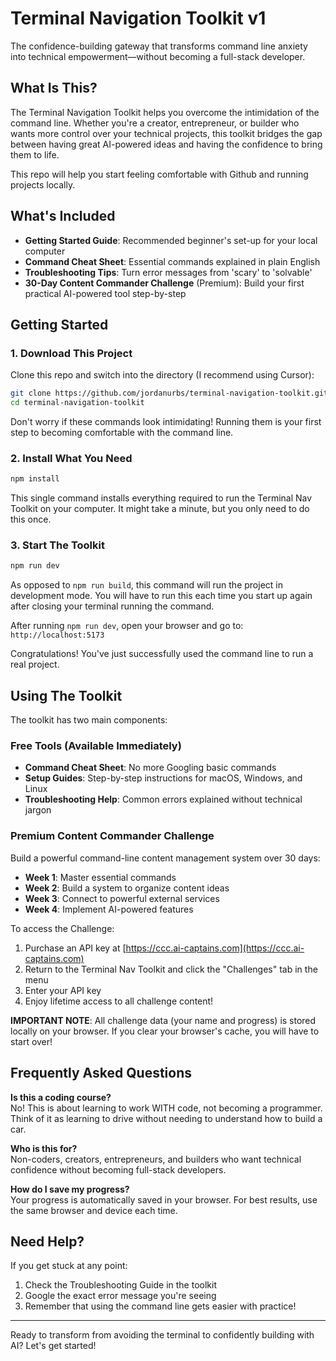 # Terminal Navigation Toolkit v1

The confidence-building gateway that transforms command line anxiety into technical empowerment—without becoming a full-stack developer.

## What Is This?

The Terminal Navigation Toolkit helps you overcome the intimidation of the command line. Whether you're a creator, entrepreneur, or builder who wants more control over your technical projects, this toolkit bridges the gap between having great AI-powered ideas and having the confidence to bring them to life.

This repo will help you start feeling comfortable with Github and running projects locally.

## What's Included

- **Getting Started Guide**: Recommended beginner's set-up for your local computer
- **Command Cheat Sheet**: Essential commands explained in plain English
- **Troubleshooting Tips**: Turn error messages from 'scary' to 'solvable'
- **30-Day Content Commander Challenge** (Premium): Build your first practical AI-powered tool step-by-step

## Getting Started

### 1. Download This Project

Clone this repo and switch into the directory (I recommend using Cursor):

```bash
git clone https://github.com/jordanurbs/terminal-navigation-toolkit.git
cd terminal-navigation-toolkit
```

Don't worry if these commands look intimidating! Running them is your first step to becoming comfortable with the command line.

### 2. Install What You Need

```bash
npm install
```

This single command installs everything required to run the Terminal Nav Toolkit on your computer. It might take a minute, but you only need to do this once.

### 3. Start The Toolkit

```bash
npm run dev
```
As opposed to `npm run build`, this command will run the project in development mode. You will have to run this each time you start up again after closing your terminal running the command.

After running `npm run dev`, open your browser and go to: `http://localhost:5173`

Congratulations! You've just successfully used the command line to run a real project.

## Using The Toolkit

The toolkit has two main components:

### Free Tools (Available Immediately)
- **Command Cheat Sheet**: No more Googling basic commands
- **Setup Guides**: Step-by-step instructions for macOS, Windows, and Linux
- **Troubleshooting Help**: Common errors explained without technical jargon

### Premium Content Commander Challenge
Build a powerful command-line content management system over 30 days:

- **Week 1**: Master essential commands
- **Week 2**: Build a system to organize content ideas
- **Week 3**: Connect to powerful external services
- **Week 4**: Implement AI-powered features

To access the Challenge:
1. Purchase an API key at [https://ccc.ai-captains.com](https://ccc.ai-captains.com)
2. Return to the Terminal Nav Toolkit and click the "Challenges" tab in the menu
3. Enter your API key
4. Enjoy lifetime access to all challenge content!

**IMPORTANT NOTE**: All challenge data (your name and progress) is stored locally on your browser. If you clear your browser's cache, you will have to start over!

## Frequently Asked Questions

**Is this a coding course?**  
No! This is about learning to work WITH code, not becoming a programmer. Think of it as learning to drive without needing to understand how to build a car.

**Who is this for?**  
Non-coders, creators, entrepreneurs, and builders who want technical confidence without becoming full-stack developers.

**How do I save my progress?**  
Your progress is automatically saved in your browser. For best results, use the same browser and device each time.

## Need Help?

If you get stuck at any point:
1. Check the Troubleshooting Guide in the toolkit
2. Google the exact error message you're seeing
3. Remember that using the command line gets easier with practice!

---

Ready to transform from avoiding the terminal to confidently building with AI? Let's get started!
